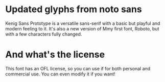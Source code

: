 # Updated glyphs from noto sans
Kenig Sans Prototype is a versatile sans-serif with a basic but playful and modern feeling to it. It's also a new version of Mmy first font, Roboto, but with a few characters fully changed.

# And what's the license
This font has an OFL license, so you can use if for both personal and commercial use. You can even modify it if you want!